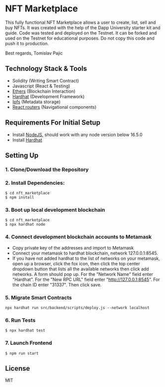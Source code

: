 # NFT Marketplace

This fully functional NFT Marketplace allows a user to create, list, sell and buy NFTs. It was created with the help of the Dapp University starter kit and guide. Code was tested and deployed on the Testnet. It can be forked and used on the Testnet for educational purposes. Do not copy this code and push it to production.

Best regards,
Tomislav Pajic

## Technology Stack & Tools

- Solidity (Writing Smart Contract)
- Javascript (React & Testing)
- [Ethers](https://docs.ethers.io/v5/) (Blockchain Interaction)
- [Hardhat](https://hardhat.org/) (Development Framework)
- [Ipfs](https://ipfs.io/) (Metadata storage)
- [React routers](https://v5.reactrouter.com/) (Navigational components)

## Requirements For Initial Setup

- Install [NodeJS](https://nodejs.org/en/), should work with any node version below 16.5.0
- Install [Hardhat](https://hardhat.org/)

## Setting Up

### 1. Clone/Download the Repository

### 2. Install Dependencies:

```
$ cd nft_marketplace
$ npm install
```

### 3. Boot up local development blockchain

```
$ cd nft_marketplace
$ npx hardhat node
```

### 4. Connect development blockchain accounts to Metamask

- Copy private key of the addresses and import to Metamask
- Connect your metamask to hardhat blockchain, network 127.0.0.1:8545.
- If you have not added hardhat to the list of networks on your metamask, open up a browser, click the fox icon, then click the top center dropdown button that lists all the available networks then click add networks. A form should pop up. For the "Network Name" field enter "Hardhat". For the "New RPC URL" field enter "http://127.0.0.1:8545". For the chain ID enter "31337". Then click save.

### 5. Migrate Smart Contracts

`npx hardhat run src/backend/scripts/deploy.js --network localhost`

### 6. Run Tests

`$ npx hardhat test`

### 7. Launch Frontend

`$ npm run start`

## License

MIT
